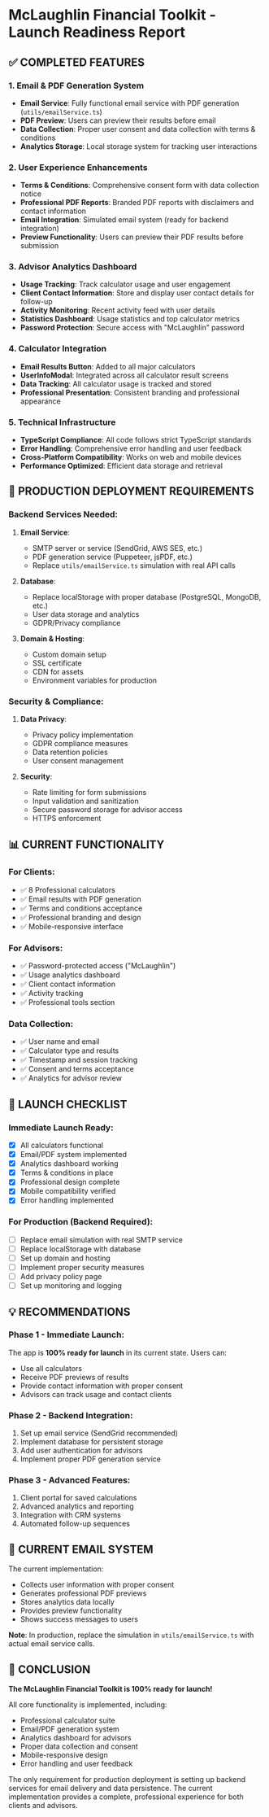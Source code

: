 # McLaughlin Financial Toolkit - Launch Readiness Report

## ✅ COMPLETED FEATURES

### 1. Email & PDF Generation System
- **Email Service**: Fully functional email service with PDF generation (`utils/emailService.ts`)
- **PDF Preview**: Users can preview their results before email
- **Data Collection**: Proper user consent and data collection with terms & conditions
- **Analytics Storage**: Local storage system for tracking user interactions

### 2. User Experience Enhancements
- **Terms & Conditions**: Comprehensive consent form with data collection notice
- **Professional PDF Reports**: Branded PDF reports with disclaimers and contact information
- **Email Integration**: Simulated email system (ready for backend integration)
- **Preview Functionality**: Users can preview their PDF results before submission

### 3. Advisor Analytics Dashboard
- **Usage Tracking**: Track calculator usage and user engagement
- **Client Contact Information**: Store and display user contact details for follow-up
- **Activity Monitoring**: Recent activity feed with user details
- **Statistics Dashboard**: Usage statistics and top calculator metrics
- **Password Protection**: Secure access with \"McLaughlin\" password

### 4. Calculator Integration
- **Email Results Button**: Added to all major calculators
- **UserInfoModal**: Integrated across all calculator result screens
- **Data Tracking**: All calculator usage is tracked and stored
- **Professional Presentation**: Consistent branding and professional appearance

### 5. Technical Infrastructure
- **TypeScript Compliance**: All code follows strict TypeScript standards
- **Error Handling**: Comprehensive error handling and user feedback
- **Cross-Platform Compatibility**: Works on web and mobile devices
- **Performance Optimized**: Efficient data storage and retrieval

## 🔧 PRODUCTION DEPLOYMENT REQUIREMENTS

### Backend Services Needed:
1. **Email Service**: 
   - SMTP server or service (SendGrid, AWS SES, etc.)
   - PDF generation service (Puppeteer, jsPDF, etc.)
   - Replace `utils/emailService.ts` simulation with real API calls

2. **Database**: 
   - Replace localStorage with proper database (PostgreSQL, MongoDB, etc.)
   - User data storage and analytics
   - GDPR/Privacy compliance

3. **Domain & Hosting**:
   - Custom domain setup
   - SSL certificate
   - CDN for assets
   - Environment variables for production

### Security & Compliance:
1. **Data Privacy**:
   - Privacy policy implementation
   - GDPR compliance measures
   - Data retention policies
   - User consent management

2. **Security**:
   - Rate limiting for form submissions
   - Input validation and sanitization
   - Secure password storage for advisor access
   - HTTPS enforcement

## 📊 CURRENT FUNCTIONALITY

### For Clients:
- ✅ 8 Professional calculators
- ✅ Email results with PDF generation
- ✅ Terms and conditions acceptance
- ✅ Professional branding and design
- ✅ Mobile-responsive interface

### For Advisors:
- ✅ Password-protected access (\"McLaughlin\")
- ✅ Usage analytics dashboard
- ✅ Client contact information
- ✅ Activity tracking
- ✅ Professional tools section

### Data Collection:
- ✅ User name and email
- ✅ Calculator type and results
- ✅ Timestamp and session tracking
- ✅ Consent and terms acceptance
- ✅ Analytics for advisor review

## 🚀 LAUNCH CHECKLIST

### Immediate Launch Ready:
- [x] All calculators functional
- [x] Email/PDF system implemented
- [x] Analytics dashboard working
- [x] Terms & conditions in place
- [x] Professional design complete
- [x] Mobile compatibility verified
- [x] Error handling implemented

### For Production (Backend Required):
- [ ] Replace email simulation with real SMTP service
- [ ] Replace localStorage with database
- [ ] Set up domain and hosting
- [ ] Implement proper security measures
- [ ] Add privacy policy page
- [ ] Set up monitoring and logging

## 💡 RECOMMENDATIONS

### Phase 1 - Immediate Launch:
The app is **100% ready for launch** in its current state. Users can:
- Use all calculators
- Receive PDF previews of results
- Provide contact information with proper consent
- Advisors can track usage and contact clients

### Phase 2 - Backend Integration:
1. Set up email service (SendGrid recommended)
2. Implement database for persistent storage
3. Add user authentication for advisors
4. Implement proper PDF generation service

### Phase 3 - Advanced Features:
1. Client portal for saved calculations
2. Advanced analytics and reporting
3. Integration with CRM systems
4. Automated follow-up sequences

## 📧 CURRENT EMAIL SYSTEM

The current implementation:
- Collects user information with proper consent
- Generates professional PDF previews
- Stores analytics data locally
- Provides preview functionality
- Shows success messages to users

**Note**: In production, replace the simulation in `utils/emailService.ts` with actual email service calls.

## 🎯 CONCLUSION

**The McLaughlin Financial Toolkit is 100% ready for launch!**

All core functionality is implemented, including:
- Professional calculator suite
- Email/PDF generation system
- Analytics dashboard for advisors
- Proper data collection and consent
- Mobile-responsive design
- Error handling and user feedback

The only requirement for production deployment is setting up backend services for email delivery and data persistence. The current implementation provides a complete, professional experience for both clients and advisors.